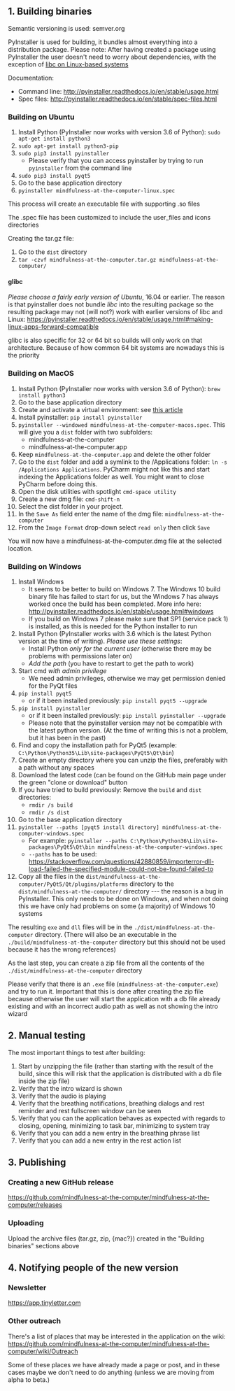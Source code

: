 ## 1. Building binaries

Semantic versioning is used: semver.org

PyInstaller is used for building, it bundles almost everything into a distribution package. Please note: After having created a package using PyInstaller the user doesn't need to worry about dependencies, with the exception of [libc on Linux-based systems](https://pyinstaller.readthedocs.io/en/stable/usage.html#making-linux-apps-forward-compatible)

Documentation:
* Command line: http://pyinstaller.readthedocs.io/en/stable/usage.html
* Spec files: http://pyinstaller.readthedocs.io/en/stable/spec-files.html


### Building on Ubuntu

1. Install Python (PyInstaller now works with version 3.6 of Python): `sudo apt-get install python3`
1. `sudo apt-get install python3-pip`
1. `sudo pip3 install pyinstaller`
   * Please verify that you can access pyinstaller by trying to run `pyinstaller` from the command line
1. `sudo pip3 install pyqt5`
1. Go to the base application directory
1. `pyinstaller mindfulness-at-the-computer-linux.spec`

This process will create an executable file with supporting .so files

The .spec file has been customized to include the user_files and icons directories

Creating the tar.gz file:
1. Go to the `dist` directory
2. `tar -czvf mindfulness-at-the-computer.tar.gz mindfulness-at-the-computer/`

#### glibc

*Please choose a fairly early version of Ubuntu*, 16.04 or earlier. The reason is that pyinstaller does not bundle *libc* into the resulting package so the resulting package may not (will not?) work with earlier versions of libc and Linux:
https://pyinstaller.readthedocs.io/en/stable/usage.html#making-linux-apps-forward-compatible

glibc is also specific for 32 or 64 bit so builds will only work on that architecture. Because of how common 64 bit systems are nowadays this is the priority


### Building on MacOS

1. Install Python (PyInstaller now works with version 3.6 of Python): `brew install python3`
2. Go to the base application directory
3. Create and activate a virtual environment: see [this article](using-virtual-environment.md)
4. Install pyinstaller: `pip install pyinstaller`
5. `pyinstaller --windowed mindfulness-at-the-computer-macos.spec`. This will give you a `dist` folder with two subfolders:
    - mindfulness-at-the-computer
    - mindfulness-at-the-computer.app
6. Keep `mindfulness-at-the-computer.app` and delete the other folder
7. Go to the `dist` folder and add a symlink to the /Applications folder: `ln -s /Applications Applications`. 
   PyCharm might not like this and start indexing the Applications folder as well.
   You might want to close PyCharm before doing this.
8. Open the disk utilities with spotlight `cmd-space utility`
9. Create a new dmg file: `cmd-shift-n`
10. Select the dist folder in your project. 
11. In the `Save As` field enter the name of the dmg file: `mindfulness-at-the-computer`
12. From the `Image Format` drop-down select `read only` then click `Save`

You will now have a mindfulness-at-the-computer.dmg file at the selected location.


### Building on Windows

1. Install Windows
   * It seems to be better to build on Windows 7. The Windows 10 build binary file has failed to start for us, but the Windows 7 has always worked once the build has been completed. More info here: http://pyinstaller.readthedocs.io/en/stable/usage.html#windows
   * If you build on Windows 7 please make sure that SP1 (service pack 1) is installed, as this is needed for the Python installer to run
2. Install Python (PyInstaller works with 3.6 which is the latest Python version at the time of writing). *Please use these settings*:
   * Install Python *only for the current user* (otherwise there may be problems with permissions later on)
   * *Add the path* (you have to restart to get the path to work)
3. Start cmd *with admin privilege*
   * We need admin privileges, otherwise we may get permission denied for the PyQt files
4. `pip install pyqt5`
   * or if it been installed previously: `pip install pyqt5 --upgrade`
5. `pip install pyinstaller`
   * or if it been installed previously: `pip install pyinstaller --upgrade`
   * Please note that the pyinstaller version may not be compatible with the latest python version. (At the time of writing this is not a problem, but it has been in the past)
6. Find and copy the installation path for PyQt5 (example: `C:\Python\Python35\Lib\site-packages\PyQt5\Qt\bin`)
7. Create an empty directory where you can unzip the files, preferably with a path without any spaces
8. Download the latest code (can be found on the GitHub main page under the green "clone or download" button
9. If you have tried to build previously: Remove the `build` and `dist` directories:
   * `rmdir /s build`
   * `rmdir /s dist`
10. Go to the base application directory
11. `pyinstaller --paths [pyqt5 install directory] mindfulness-at-the-computer-windows.spec`
    * For example: `pyinstaller --paths C:\Python\Python36\Lib\site-packages\PyQt5\Qt\bin mindfulness-at-the-computer-windows.spec`
    * `--paths` has to be used: https://stackoverflow.com/questions/42880859/importerror-dll-load-failed-the-specified-module-could-not-be-found-failed-to
12. Copy all the files in the `dist/mindfulness-at-the-computer/PyQt5/Qt/plugins/platforms` directory to the `dist/mindfulness-at-the-computer/` directory --- the reason is a bug in PyInstaller. This only needs to be done on Windows, and when not doing this we have only had problems on some (a majority) of Windows 10 systems

The resulting `exe` and `dll` files will be in the `./dist/mindfulness-at-the-computer` directory. (There will also be an executable in the `./build/mindfulness-at-the-computer` directory but this should not be used because it has the wrong references)

As the last step, you can create a zip file from all the contents of the `./dist/mindfulness-at-the-computer` directory

Please verify that there is an `.exe` file (`mindfulness-at-the-computer.exe`) and try to run it. Important that this is done after creating the zip file because otherwise the user will start the application with a db file already existing and with an incorrect audio path as well as not showing the intro wizard



## 2. Manual testing

The most important things to test after building:
1. Start by unzipping the file (rather than starting with the result of the build, since this will risk that the application is distributed with a db file inside the zip file)
2. Verify that the intro wizard is shown
3. Verify that the audio is playing
4. Verify that the breathing notifications, breathing dialogs and rest reminder and rest fullscreen window can be seen
5. Verify that you can the application behaves as expected with regards to closing, opening, minimizing to task bar, minimizing to system tray
6. Verify that you can add a new entry in the breathing phrase list
7. Verify that you can add a new entry in the rest action list



## 3. Publishing

### Creating a new GitHub release

https://github.com/mindfulness-at-the-computer/mindfulness-at-the-computer/releases

### Uploading

Upload the archive files (tar.gz, zip, {mac?}) created in the "Building binaries" sections above


## 4. Notifying people of the new version

### Newsletter

https://app.tinyletter.com

### Other outreach

There's a list of places that may be interested in the application on the wiki:
https://github.com/mindfulness-at-the-computer/mindfulness-at-the-computer/wiki/Outreach

Some of these places we have already made a page or post, and in these cases maybe we don't need to do anything (unless we are moving from alpha to beta.)
